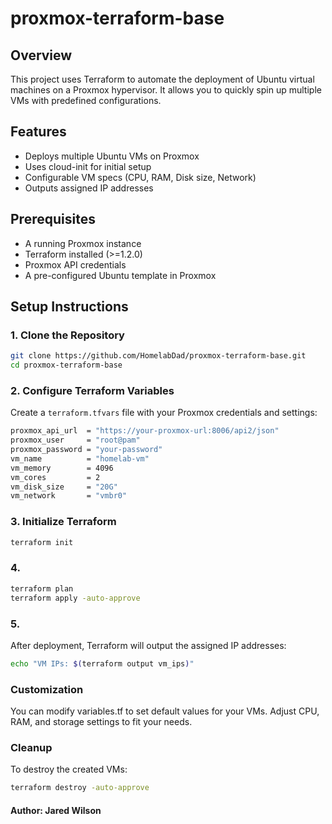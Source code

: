 # proxmox-terraform-base

## Overview
This project uses Terraform to automate the deployment of Ubuntu virtual machines on a Proxmox hypervisor. It allows you to quickly spin up multiple VMs with predefined configurations.

## Features
- Deploys multiple Ubuntu VMs on Proxmox
- Uses cloud-init for initial setup
- Configurable VM specs (CPU, RAM, Disk size, Network)
- Outputs assigned IP addresses

## Prerequisites
- A running Proxmox instance
- Terraform installed (>=1.2.0)
- Proxmox API credentials
- A pre-configured Ubuntu template in Proxmox

## Setup Instructions

### 1. Clone the Repository
```sh
git clone https://github.com/HomelabDad/proxmox-terraform-base.git
cd proxmox-terraform-base
```

### 2. Configure Terraform Variables

Create a `terraform.tfvars` file with your Proxmox credentials and settings:

```sh
proxmox_api_url  = "https://your-proxmox-url:8006/api2/json"
proxmox_user     = "root@pam"
proxmox_password = "your-password"
vm_name          = "homelab-vm"
vm_memory        = 4096
vm_cores         = 2
vm_disk_size     = "20G"
vm_network       = "vmbr0"
```

### 3. Initialize Terraform

```sh
terraform init
```

### 4. 

```sh
terraform plan
terraform apply -auto-approve
```

### 5.

After deployment, Terraform will output the assigned IP addresses:

```sh
echo "VM IPs: $(terraform output vm_ips)"
```

### Customization 

You can modify variables.tf to set default values for your VMs. Adjust CPU, RAM, and storage settings to fit your needs.

### Cleanup

To destroy the created VMs:

```sh
terraform destroy -auto-approve
```

#### Author: Jared Wilson
